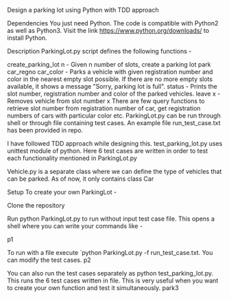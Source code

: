 Design a parking lot using Python with TDD approach

Dependencies
You just need Python. The code is compatible with Python2 as well as Python3. Visit the link https://www.python.org/downloads/ to install Python.

Description
ParkingLot.py script defines the following functions -

create_parking_lot n - Given n number of slots, create a parking lot
park car_regno car_color - Parks a vehicle with given registration number and color in the nearest empty slot possible. If there are no more empty slots available, it shows a message "Sorry, parking lot is full".
status - Prints the slot number, registration number and color of the parked vehicles.
leave x - Removes vehicle from slot number x
There are few query functions to retrieve slot number from registration number of car, get registration numbers of cars with particular color etc.
ParkingLot.py can be run through shell or through file containing test cases. An example file run_test_case.txt has been provided in repo.

I have followed TDD approach while designing this. test_parking_lot.py uses unittest module of python. Here 6 test cases are written in order to test each functionality mentioned in ParkingLot.py

Vehicle.py is a separate class where we can define the type of vehicles that can be parked. As of now, it only contains class Car

Setup
To create your own ParkingLot -

Clone the repository

Run python ParkingLot.py to run without input test case file. This opens a shell where you can write your commands like -

p1

To run with a file execute `python ParkingLot.py -f run_test_case.txt. You can modify the test cases.
p2

You can also run the test cases separately as python test_parking_lot.py. This runs the 6 test cases written in file. This is very useful when you want to create your own function and test it simultaneously.
park3
